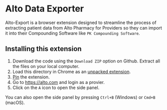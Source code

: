 # Alto Data Exporter

Alto-Export is a browser extension designed to streamline the process of extracting patient data from Alto Pharmacy for Providers so they can import it into their Compounding Software like `PK Compounding Software`.

## Installing this extension

1. Download the code using the `Download ZIP` option on Github. Extract all the files on your local computer.
2. Load this directory in Chrome as an [unpacked extension](https://developer.chrome.com/docs/extensions/mv3/getstarted/development-basics/#load-unpacked).
3. [Pin](https://developer.chrome.com/docs/extensions/mv3/getstarted/development-basics/#pin) the extension.
4. Go to https://alto.com and login as a provier.
5. Click on the `A` icon to open the side panel.

You can also open the side panel by pressing `Ctrl+B` (Windows) or `Cmd+B` (macOS).
